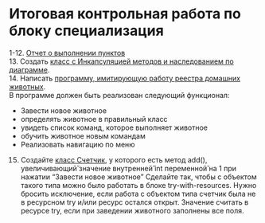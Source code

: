 # Итоговая контрольная работа по блоку специализация

1-12. <a href="FW2.pdf" target="_blank">Отчет о выполнении пунктов</a>  
13. Создать [класс с Инкапсуляцией методов и наследованием по диаграмме](https://github.com/Drozy/FW02/tree/main/AnimalsReg/src/main/java/program/model).  
14. Написать [программу, имитирующую работу реестра домашних животных](https://github.com/Drozy/FW02/tree/main/AnimalsReg/src/main/java/program).  
В программе должен быть реализован следующий функционал:  
- Завести новое животное  
- определять животное в правильный класс  
- увидеть список команд, которое выполняет животное  
- обучить животное новым командам  
- Реализовать навигацию по меню  

15. Создайте [класс Счетчик](https://github.com/Drozy/FW02/blob/main/AnimalsReg/src/main/java/program/controller/Counter.java), у которого есть метод add(), увеличивающий̆
значение внутренней̆ int переменной̆ на 1 при нажатии “Завести новое
животное” Сделайте так, чтобы с объектом такого типа можно было работать в
блоке try-with-resources. Нужно бросить исключение, если работа с объектом
типа счетчик была не в ресурсном try и/или ресурс остался открыт. Значение
считать в ресурсе try, если при заведении животного заполнены все поля.



